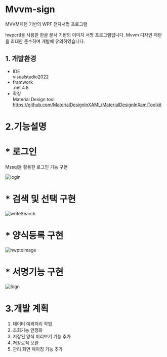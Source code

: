 # Mvvm-sign
MVVM패턴 기반의 WPF 전자서명 프로그램
 
hwpcrtl을 사용한 한글 문서 기반의 이미지 서명 프로그램입니다.
Mvvm 디자인 패턴을 최대한 준수하며 개발에 유의하였습니다.



## 1. 개발환경
* IDE<br> 
 visualstudio2022
* framwork<br> 
.net 4.8     
*  확장 <br>  Material Design tool https://github.com/MaterialDesignInXAML/MaterialDesignInXamlToolkit





# 2.기능설명
# * 로그인
 Mssql을 활용한 로그인 기능 구현

![login](https://user-images.githubusercontent.com/98435837/220297639-7778ddec-d8ae-4ebf-9774-c82f29067b5f.gif)

# * 검색 및 선택 구현
![writeSearch](https://user-images.githubusercontent.com/98435837/220299599-b80bec09-b025-43a9-b97a-170858265da8.gif)

# * 양식등록 구현
![hwptoimage](https://user-images.githubusercontent.com/98435837/220302355-7c248951-fa1c-42ee-a5dd-7a7f9c0d2896.gif)

# * 서명기능 구현
![Sign](https://user-images.githubusercontent.com/98435837/220306032-6448d3fd-b004-4d0e-b20a-54abe2b5b1e0.gif)


# 3.개발 계획
1. 데이터 예외처리 작업
2. 조회기능 안정화
3. 저장된 양식 미리보기 기능 추가
4. 저장로직 보완
5. 관리 화면 페이징 기능 추가


